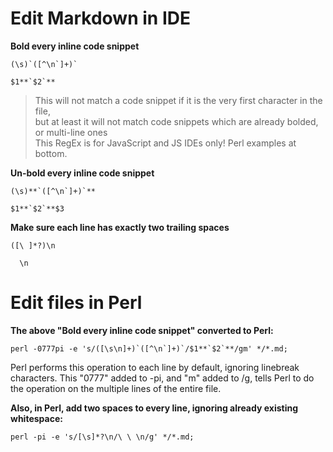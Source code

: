 # Edit Markdown in IDE  
  
**Bold every inline code snippet**  
```  
(\s)`([^\n`]+)`  
```  
```  
$1**`$2`**  
```  
> This will not match a code snippet if it is the very first character in the file,  
but at least it will not match code snippets which are already bolded, or multi-line ones  
> This RegEx is for JavaScript and JS IDEs only! Perl examples at bottom.  
  
**Un-bold every inline code snippet**  
```  
(\s)**`([^\n`]+)`**  
```  
```  
$1**`$2`**$3  
```  
  
**Make sure each line has exactly two trailing spaces**  
```  
([\ ]*?)\n  
```  
```  
  \n  
```  
  
# Edit files in Perl  
  
**The above "Bold every inline code snippet" converted to Perl:**  
```  
perl -0777pi -e 's/([\s\n]+)`([^\n`]+)`/$1**`$2`**/gm' */*.md;  
```  
Perl performs this operation to each line by default, ignoring linebreak characters. This "0777" added to -pi, and "m" added to /g, tells Perl to do the operation on the multiple lines of the entire file.  
  
**Also, in Perl, add two spaces to every line, ignoring already existing whitespace:**  
```  
perl -pi -e 's/[\s]*?\n/\ \ \n/g' */*.md;  
```  
